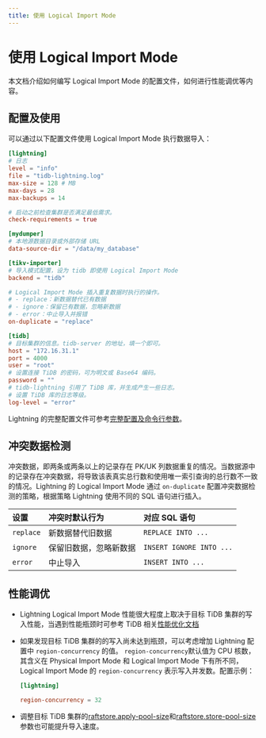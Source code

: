 ```yaml
---
title: 使用 Logical Import Mode
---
```


# 使用 Logical Import Mode

本文档介绍如何编写 Logical Import Mode 的配置文件，如何进行性能调优等内容。

## 配置及使用

可以通过以下配置文件使用 Logical Import Mode 执行数据导入：

```toml
[lightning]
# 日志
level = "info"
file = "tidb-lightning.log"
max-size = 128 # MB
max-days = 28
max-backups = 14

# 启动之前检查集群是否满足最低需求。
check-requirements = true

[mydumper]
# 本地源数据目录或外部存储 URL
data-source-dir = "/data/my_database"

[tikv-importer]
# 导入模式配置，设为 tidb 即使用 Logical Import Mode
backend = "tidb"

# Logical Import Mode 插入重复数据时执行的操作。
# - replace：新数据替代已有数据
# - ignore：保留已有数据，忽略新数据
# - error：中止导入并报错
on-duplicate = "replace"

[tidb]
# 目标集群的信息。tidb-server 的地址，填一个即可。
host = "172.16.31.1"
port = 4000
user = "root"
# 设置连接 TiDB 的密码，可为明文或 Base64 编码。
password = ""
# tidb-lightning 引用了 TiDB 库，并生成产生一些日志。
# 设置 TiDB 库的日志等级。
log-level = "error"
```

Lightning 的完整配置文件可参考[完整配置及命令行参数](/tidb-lightning/tidb-lightning-configuration.md)。

## 冲突数据检测

冲突数据，即两条或两条以上的记录存在 PK/UK 列数据重复的情况。当数据源中的记录存在冲突数据，将导致该表真实总行数和使用唯一索引查询的总行数不一致的情况。Lightning 的 Logical Import Mode 通过 `on-duplicate` 配置冲突数据检测的策略，根据策略 Lightning 使用不同的 SQL 语句进行插入。

| 设置 | 冲突时默认行为 | 对应 SQL 语句 |
|:---|:---|:---|
| `replace` | 新数据替代旧数据 | `REPLACE INTO ...` |
| `ignore` | 保留旧数据，忽略新数据 | `INSERT IGNORE INTO ...` |
| `error` | 中止导入 | `INSERT INTO ...` |

## 性能调优

- Lightning Logical Import Mode 性能很大程度上取决于目标 TiDB 集群的写入性能，当遇到性能瓶颈时可参考 TiDB 相关[性能优化文档](/best-practices/high-concurrency-best-practices.md)

- 如果发现目标 TiDB 集群的的写入尚未达到瓶颈，可以考虑增加 Lightning 配置中 `region-concurrency` 的值。 `region-concurrency`默认值为 CPU 核数，其含义在 Physical Import Mode 和 Logical Import Mode 下有所不同，Logical Import Mode 的 `region-concurrency` 表示写入并发数。配置示例：

    ```toml
    [lightning]

    region-concurrency = 32
    ```

- 调整目标 TiDB 集群的[raftstore.apply-pool-size](/tikv-configuration-file.md#apply-pool-size)和[raftstore.store-pool-size](/tikv-configuration-file.md#store-pool-size)参数也可能提升导入速度。